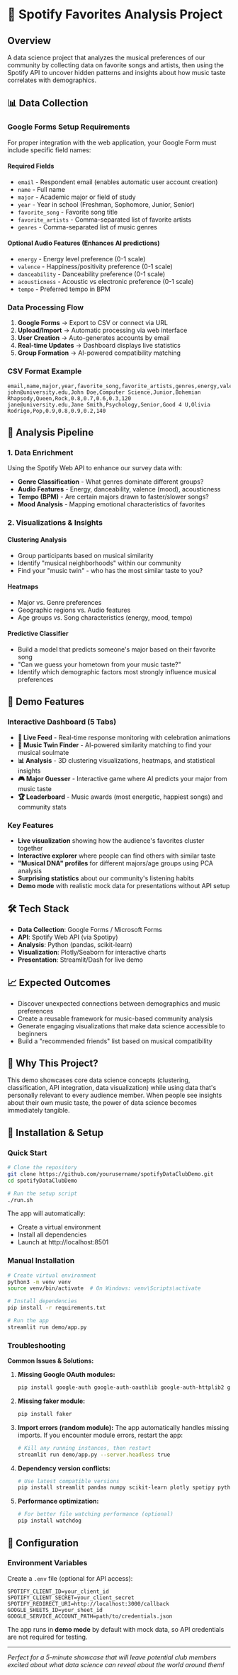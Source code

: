 # 🎵 Spotify Favorites Analysis Project

## Overview
A data science project that analyzes the musical preferences of our community by collecting data on favorite songs and artists, then using the Spotify API to uncover hidden patterns and insights about how music taste correlates with demographics.

## 📊 Data Collection

### Google Forms Setup Requirements

For proper integration with the web application, your Google Form must include specific field names:

#### **Required Fields**
- `email` - Respondent email (enables automatic user account creation)
- `name` - Full name
- `major` - Academic major or field of study
- `year` - Year in school (Freshman, Sophomore, Junior, Senior)
- `favorite_song` - Favorite song title
- `favorite_artists` - Comma-separated list of favorite artists
- `genres` - Comma-separated list of music genres

#### **Optional Audio Features** (Enhances AI predictions)
- `energy` - Energy level preference (0-1 scale)
- `valence` - Happiness/positivity preference (0-1 scale)
- `danceability` - Danceability preference (0-1 scale)
- `acousticness` - Acoustic vs electronic preference (0-1 scale)
- `tempo` - Preferred tempo in BPM

### Data Processing Flow
1. **Google Forms** → Export to CSV or connect via URL
2. **Upload/Import** → Automatic processing via web interface
3. **User Creation** → Auto-generates accounts by email
4. **Real-time Updates** → Dashboard displays live statistics
5. **Group Formation** → AI-powered compatibility matching

### CSV Format Example
```csv
email,name,major,year,favorite_song,favorite_artists,genres,energy,valence,danceability,acousticness,tempo
john@university.edu,John Doe,Computer Science,Junior,Bohemian Rhapsody,Queen,Rock,0.8,0.7,0.6,0.3,120
jane@university.edu,Jane Smith,Psychology,Senior,Good 4 U,Olivia Rodrigo,Pop,0.9,0.8,0.9,0.2,140
```

## 🔬 Analysis Pipeline

### 1. Data Enrichment
Using the Spotify Web API to enhance our survey data with:
- **Genre Classification** - What genres dominate different groups?
- **Audio Features** - Energy, danceability, valence (mood), acousticness
- **Tempo (BPM)** - Are certain majors drawn to faster/slower songs?
- **Mood Analysis** - Mapping emotional characteristics of favorites

### 2. Visualizations & Insights

#### Clustering Analysis
- Group participants based on musical similarity
- Identify "musical neighborhoods" within our community
- Find your "music twin" - who has the most similar taste to you?

#### Heatmaps
- Major vs. Genre preferences
- Geographic regions vs. Audio features  
- Age groups vs. Song characteristics (energy, mood, tempo)

#### Predictive Classifier
- Build a model that predicts someone's major based on their favorite song
- "Can we guess your hometown from your music taste?"
- Identify which demographic factors most strongly influence musical preferences

## 🎯 Demo Features

### Interactive Dashboard (5 Tabs)
- **🎯 Live Feed** - Real-time response monitoring with celebration animations
- **👥 Music Twin Finder** - AI-powered similarity matching to find your musical soulmate
- **📊 Analysis** - 3D clustering visualizations, heatmaps, and statistical insights
- **🎮 Major Guesser** - Interactive game where AI predicts your major from music taste
- **🏆 Leaderboard** - Music awards (most energetic, happiest songs) and community stats

### Key Features
- **Live visualization** showing how the audience's favorites cluster together
- **Interactive explorer** where people can find others with similar taste
- **"Musical DNA" profiles** for different majors/age groups using PCA analysis
- **Surprising statistics** about our community's listening habits
- **Demo mode** with realistic mock data for presentations without API setup

## 🛠️ Tech Stack
- **Data Collection**: Google Forms / Microsoft Forms
- **API**: Spotify Web API (via Spotipy)
- **Analysis**: Python (pandas, scikit-learn)
- **Visualization**: Plotly/Seaborn for interactive charts
- **Presentation**: Streamlit/Dash for live demo

## 📈 Expected Outcomes
- Discover unexpected connections between demographics and music preferences
- Create a reusable framework for music-based community analysis
- Generate engaging visualizations that make data science accessible to beginners
- Build a "recommended friends" list based on musical compatibility

## 🚀 Why This Project?
This demo showcases core data science concepts (clustering, classification, API integration, data visualization) while using data that's personally relevant to every audience member. When people see insights about their own music taste, the power of data science becomes immediately tangible.

## 🔧 Installation & Setup

### Quick Start
```bash
# Clone the repository
git clone https://github.com/yourusername/spotifyDataClubDemo.git
cd spotifyDataClubDemo

# Run the setup script
./run.sh
```

The app will automatically:
- Create a virtual environment
- Install all dependencies
- Launch at http://localhost:8501

### Manual Installation
```bash
# Create virtual environment
python3 -m venv venv
source venv/bin/activate  # On Windows: venv\Scripts\activate

# Install dependencies
pip install -r requirements.txt

# Run the app
streamlit run demo/app.py
```

### Troubleshooting

**Common Issues & Solutions:**

1. **Missing Google OAuth modules:**
   ```bash
   pip install google-auth google-auth-oauthlib google-auth-httplib2 google-api-python-client
   ```

2. **Missing faker module:**
   ```bash
   pip install faker
   ```

3. **Import errors (random module):**
   The app automatically handles missing imports. If you encounter module errors, restart the app:
   ```bash
   # Kill any running instances, then restart
   streamlit run demo/app.py --server.headless true
   ```

4. **Dependency version conflicts:**
   ```bash
   # Use latest compatible versions
   pip install streamlit pandas numpy scikit-learn plotly spotipy python-dotenv faker --upgrade
   ```

5. **Performance optimization:**
   ```bash
   # For better file watching performance (optional)
   pip install watchdog
   ```

## 📝 Configuration

### Environment Variables
Create a `.env` file (optional for API access):
```
SPOTIFY_CLIENT_ID=your_client_id
SPOTIFY_CLIENT_SECRET=your_client_secret
SPOTIFY_REDIRECT_URI=http://localhost:3000/callback
GOOGLE_SHEETS_ID=your_sheet_id
GOOGLE_SERVICE_ACCOUNT_PATH=path/to/credentials.json
```

The app runs in **demo mode** by default with mock data, so API credentials are not required for testing.

---
*Perfect for a 5-minute showcase that will leave potential club members excited about what data science can reveal about the world around them!*

